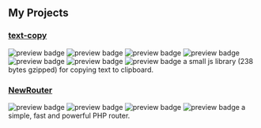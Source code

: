 ## My Projects

### [text-copy](https://github.com/ferrriii/text-copy)
<img alt="preview badge" src="https://img.shields.io/npm/dw/text-copy?style=for-the-badge"> <img alt="preview badge" src="https://img.shields.io/npm/v/text-copy?style=for-the-badge"> <img alt="preview badge" src="https://img.shields.io/github/issues/ferrriii/text-copy?style=for-the-badge"> <img alt="preview badge" src="https://img.shields.io/bundlephobia/minzip/text-copy?style=for-the-badge"> <img alt="preview badge" src="https://img.shields.io/github/forks/ferrriii/text-copy?style=for-the-badge"> <img alt="preview badge" src="https://img.shields.io/github/stars/ferrriii/text-copy?style=for-the-badge"> <img alt="preview badge" src="https://img.shields.io/github/license/ferrriii/text-copy?style=for-the-badge">
 a small js library (238 bytes gzipped) for copying text to clipboard.

### [NewRouter](https://github.com/ferrriii/NewRouter)
<img alt="preview badge" src="https://img.shields.io/github/issues/ferrriii/NewRouter?style=for-the-badge"> <img alt="preview badge" src="https://img.shields.io/github/forks/ferrriii/NewRouter?style=for-the-badge"> <img alt="preview badge" src="https://img.shields.io/github/stars/ferrriii/NewRouter?style=for-the-badge"> <img alt="preview badge" src="https://img.shields.io/github/license/ferrriii/NewRouter?style=for-the-badge">
a simple, fast and powerful PHP router.
